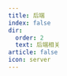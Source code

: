 ```yaml
---
title: 后端
index: false
dir:
  order: 2
  text: 后端相关
article: false
icon: server
---
```


<Catalog />
